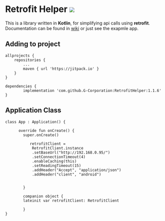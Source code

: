 # Retrofit Helper [![](https://jitpack.io/v/G-Corporation/RetrofitHelper.svg)](https://jitpack.io/#G-Corporation/RetrofitHelper)
  
This is a library written in __Kotlin__, for simplifying api calls using __retrofit__.  
Documentation can be found in [wiki](https://github.com/G-Corporation/RetrofitHelper/wiki) or just see the exapmle app.  

## Adding to project
	allprojects {
		repositories {
			...
			maven { url 'https://jitpack.io' }
		}
	}

	dependencies {
	        implementation 'com.github.G-Corporation:RetrofitHelper:1.1.6'
	}

## Application Class

	class App : Application() {

		  override fun onCreate() {
			super.onCreate()

		       retrofitClient =
			    RetrofitClient.instance
				.setBaseUrl("http://192.168.0.95/")
				.setConnectionTimeout(4)
				.enableCaching(this)
				.setReadingTimeout(15)
				.addHeader("Accept", "application/json")
				.addHeader("client", "android")


		    }

		    companion object {
			lateinit var retrofitClient: RetrofitClient

		    }
	}




